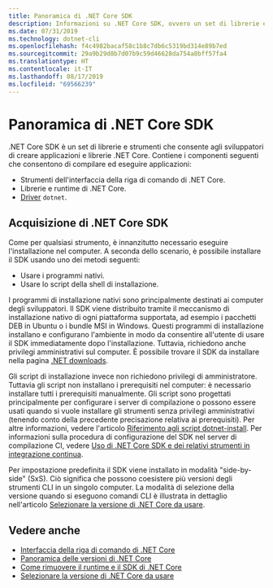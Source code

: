 ```yaml
---
title: Panoramica di .NET Core SDK
description: Informazioni su .NET Core SDK, ovvero un set di librerie e strumenti usati per creare progetti .NET Core.
ms.date: 07/31/2019
ms.technology: dotnet-cli
ms.openlocfilehash: f4c4982bacaf58c1b8c7db6c5319bd314e89b7ed
ms.sourcegitcommit: 29a9b29d8b7d07b9c59d46628da754a8bff57fa4
ms.translationtype: HT
ms.contentlocale: it-IT
ms.lasthandoff: 08/17/2019
ms.locfileid: "69566239"
---
```

# <a name="net-core-sdk-overview"></a>Panoramica di .NET Core SDK

.NET Core SDK è un set di librerie e strumenti che consente agli sviluppatori di creare applicazioni e librerie .NET Core. Contiene i componenti seguenti che consentono di compilare ed eseguire applicazioni:

- Strumenti dell'interfaccia della riga di comando di .NET Core.
- Librerie e runtime di .NET Core.
- [Driver](tools/index.md#driver) `dotnet`.

## <a name="acquiring-the-net-core-sdk"></a>Acquisizione di .NET Core SDK

Come per qualsiasi strumento, è innanzitutto necessario eseguire l'installazione nel computer. A seconda dello scenario, è possibile installare il SDK usando uno dei metodi seguenti:

- Usare i programmi nativi.
- Usare lo script della shell di installazione.

I programmi di installazione nativi sono principalmente destinati ai computer degli sviluppatori. Il SDK viene distribuito tramite il meccanismo di installazione nativo di ogni piattaforma supportata, ad esempio i pacchetti DEB in Ubuntu o i bundle MSI in Windows. Questi programmi di installazione installano e configurano l'ambiente in modo da consentire all'utente di usare il SDK immediatamente dopo l'installazione. Tuttavia, richiedono anche privilegi amministrativi sul computer. È possibile trovare il SDK da installare nella pagina [.NET downloads](https://dotnet.microsoft.com/download).

Gli script di installazione invece non richiedono privilegi di amministratore. Tuttavia gli script non installano i prerequisiti nel computer: è necessario installare tutti i prerequisiti manualmente. Gli script sono progettati principalmente per configurare i server di compilazione o possono essere usati quando si vuole installare gli strumenti senza privilegi amministrativi (tenendo conto della precedente precisazione relativa ai prerequisiti). Per altre informazioni, vedere l'articolo [Riferimento agli script dotnet-install](tools/dotnet-install-script.md). Per informazioni sulla procedura di configurazione del SDK nel server di compilazione CI, vedere [Uso di .NET Core SDK e dei relativi strumenti in integrazione continua](tools/using-ci-with-cli.md).

Per impostazione predefinita il SDK viene installato in modalità "side-by-side" (SxS). Ciò significa che possono coesistere più versioni degli strumenti CLI in un singolo computer. La modalità di selezione della versione quando si eseguono comandi CLI è illustrata in dettaglio nell'articolo [Selezionare la versione di .NET Core da usare](versions/selection.md).

## <a name="see-also"></a>Vedere anche

- [Interfaccia della riga di comando di .NET Core](tools/index.md)
- [Panoramica delle versioni di .NET Core](versions/index.md)
- [Come rimuovere il runtime e il SDK di .NET Core](versions/remove-runtime-sdk-versions.md)
- [Selezionare la versione di .NET Core da usare](versions/selection.md)

